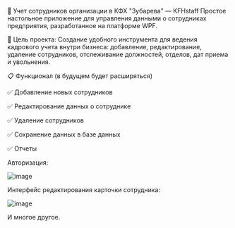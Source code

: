 🧾 Учет сотрудников организации в КФХ "Зубарева"  — KFHstaff
Простое настольное приложение для управления данными о сотрудниках предприятия, разработанное на платформе WPF.

🎯 Цель проекта:
Создание удобного инструмента для ведения кадрового учета внутри бизнеса: добавление, редактирование, удаление сотрудников, отслеживание должностей, отделов, дат приема и увольнения.

📋 Функционал (в будущем будет расширяться)

✅ Добавление новых сотрудников

✅ Редактирование данных о сотруднике

✅ Удаление сотрудников

✅ Сохранение данных в базе данных

✅ Отчеты


Авторизация: 

![image](https://github.com/user-attachments/assets/a503e01f-959b-4e4a-bb79-58c05c4c84a4)


Интерфейс редактирования карточки сотрудника:

![image](https://github.com/user-attachments/assets/f4565bc8-02e9-41ff-a454-371e6edeb113)


И многое другое.
